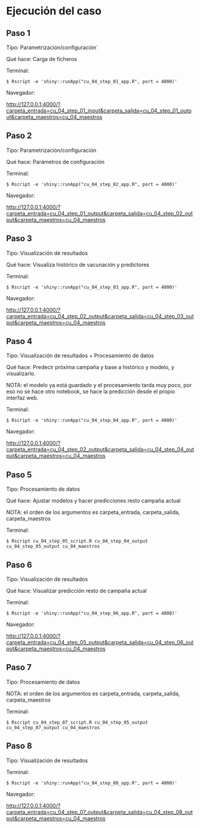 Ejecución del caso
==================



Paso 1
------

Tipo: Parametrización/configuración`

Qué hace: Carga de ficheros

Terminal:

````
$ Rscript -e 'shiny::runApp("cu_04_step_01_app.R", port = 4000)'
````

Navegador:

http://127.0.0.1:4000/?carpeta_entrada=cu_04_step_01_input&carpeta_salida=cu_04_step_01_output&carpeta_maestros=cu_04_maestros


Paso 2
------

Tipo: Parametrización/configuración

Qué hace: Parámetros de configuración

Terminal:

````
$ Rscript -e 'shiny::runApp("cu_04_step_02_app.R", port = 4000)'
````

Navegador:

http://127.0.0.1:4000/?carpeta_entrada=cu_04_step_01_output&carpeta_salida=cu_04_step_02_output&carpeta_maestros=cu_04_maestros


Paso 3
------

Tipo: Visualización de resultados

Qué hace: Visualiza histórico de vacunación y predictores

Terminal:

````
$ Rscript -e 'shiny::runApp("cu_04_step_03_app.R", port = 4000)'
````

Navegador:

http://127.0.0.1:4000/?carpeta_entrada=cu_04_step_02_output&carpeta_salida=cu_04_step_03_output&carpeta_maestros=cu_04_maestros


Paso 4
------

Tipo: Visualización de resultados + Procesamiento de datos

Qué hace: Predecir próxima campaña y base a histórico y modelo, y visualizarlo. 

NOTA: el modelo ya está guardado y el procesamiento tarda muy poco, por eso no se hace otro notebook, se hace la predicción desde el propio interfaz web.

Terminal:

````
$ Rscript -e 'shiny::runApp("cu_04_step_04_app.R", port = 4000)'
````

Navegador:

http://127.0.0.1:4000/?carpeta_entrada=cu_04_step_02_output&carpeta_salida=cu_04_step_04_output&carpeta_maestros=cu_04_maestros


Paso 5
------

Tipo: Procesamiento de datos

Qué hace: Ajustar modelos y hacer predicciones resto campaña actual


NOTA: el orden de los argumentos es carpeta_entrada, carpeta_salida, carpeta_maestros

Terminal:

````
$ Rscript cu_04_step_05_script.R cu_04_step_04_output cu_04_step_05_output cu_04_maestros
````

Paso 6
------

Tipo: Visualización de resultados

Qué hace: Visualizar predicción resto de campaña actual

Terminal:

````
$ Rscript -e 'shiny::runApp("cu_04_step_06_app.R", port = 4000)'
````

Navegador:

http://127.0.0.1:4000/?carpeta_entrada=cu_04_step_05_output&carpeta_salida=cu_04_step_06_output&carpeta_maestros=cu_04_maestros


Paso 7
------

Tipo: Procesamiento de datos

NOTA: el orden de los argumentos es carpeta_entrada, carpeta_salida, carpeta_maestros

Terminal:

````
$ Rscript cu_04_step_07_script.R cu_04_step_05_output cu_04_step_07_output cu_04_maestros
````

Paso 8
------

Tipo: Visualización de resultados

Terminal:

````
$ Rscript -e 'shiny::runApp("cu_04_step_08_app.R", port = 4000)'
````

Navegador:

http://127.0.0.1:4000/?carpeta_entrada=cu_04_step_07_output&carpeta_salida=cu_04_step_08_output&carpeta_maestros=cu_04_maestros



